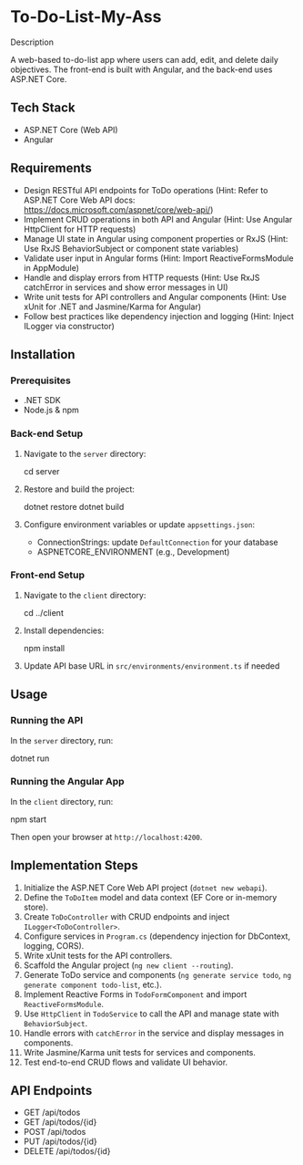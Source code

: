 # To-Do-List-My-Ass

Description

A web-based to-do-list app where users can add, edit, and delete daily objectives. The front-end is built with Angular, and the back-end uses ASP.NET Core.

## Tech Stack

- ASP.NET Core (Web API)
- Angular

## Requirements

- Design RESTful API endpoints for ToDo operations (Hint: Refer to ASP.NET Core Web API docs: https://docs.microsoft.com/aspnet/core/web-api/)
- Implement CRUD operations in both API and Angular (Hint: Use Angular HttpClient for HTTP requests)
- Manage UI state in Angular using component properties or RxJS (Hint: Use RxJS BehaviorSubject or component state variables)
- Validate user input in Angular forms (Hint: Import ReactiveFormsModule in AppModule)
- Handle and display errors from HTTP requests (Hint: Use RxJS catchError in services and show error messages in UI)
- Write unit tests for API controllers and Angular components (Hint: Use xUnit for .NET and Jasmine/Karma for Angular)
- Follow best practices like dependency injection and logging (Hint: Inject ILogger<T> via constructor)

## Installation

### Prerequisites

- .NET SDK
- Node.js & npm

### Back-end Setup

1. Navigate to the `server` directory:

   cd server

2. Restore and build the project:

   dotnet restore
   dotnet build

3. Configure environment variables or update `appsettings.json`:

   - ConnectionStrings: update `DefaultConnection` for your database
   - ASPNETCORE_ENVIRONMENT (e.g., Development)

### Front-end Setup

1. Navigate to the `client` directory:

   cd ../client

2. Install dependencies:

   npm install

3. Update API base URL in `src/environments/environment.ts` if needed

## Usage

### Running the API

In the `server` directory, run:

   dotnet run

### Running the Angular App

In the `client` directory, run:

   npm start

Then open your browser at `http://localhost:4200`.

## Implementation Steps

1. Initialize the ASP.NET Core Web API project (`dotnet new webapi`).
2. Define the `ToDoItem` model and data context (EF Core or in-memory store).
3. Create `ToDoController` with CRUD endpoints and inject `ILogger<ToDoController>`.
4. Configure services in `Program.cs` (dependency injection for DbContext, logging, CORS).
5. Write xUnit tests for the API controllers.
6. Scaffold the Angular project (`ng new client --routing`).
7. Generate ToDo service and components (`ng generate service todo`, `ng generate component todo-list`, etc.).
8. Implement Reactive Forms in `TodoFormComponent` and import `ReactiveFormsModule`.
9. Use `HttpClient` in `TodoService` to call the API and manage state with `BehaviorSubject`.
10. Handle errors with `catchError` in the service and display messages in components.
11. Write Jasmine/Karma unit tests for services and components.
12. Test end-to-end CRUD flows and validate UI behavior.

## API Endpoints

- GET /api/todos
- GET /api/todos/{id}
- POST /api/todos
- PUT /api/todos/{id}
- DELETE /api/todos/{id}
